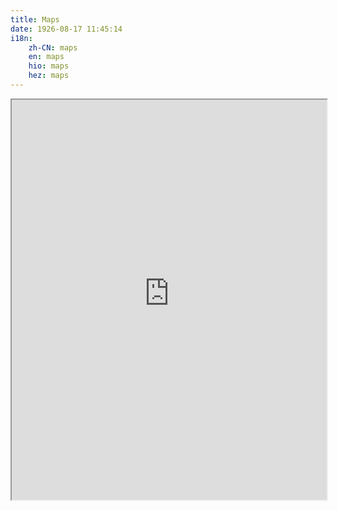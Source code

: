 ```yaml
---
title: Maps
date: 1926-08-17 11:45:14
i18n:
    zh-CN: maps
    en: maps
    hio: maps
    hez: maps
---
```


<iframe src="https://maps.hsmc.hyperbola.studio/" style="width: 100%;height: 40rem;"></iframe>